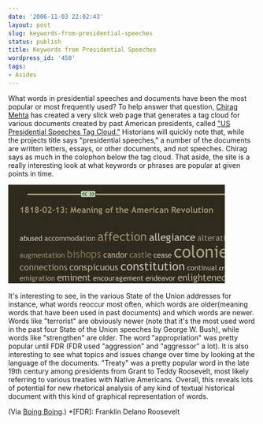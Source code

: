 ```yaml
---
date: '2006-11-03 22:02:43'
layout: post
slug: keywords-from-presidential-speeches
status: publish
title: Keywords from Presidential Speeches
wordpress_id: '450'
tags:
- Asides
---
```


What words in presidential speeches and documents have been the most popular or most frequently used? To help answer that question, [Chirag Mehta](http://chir.ag) has created a very slick web page that generates a tag cloud for various documents created by past American presidents, called ["US Presidential Speeches Tag Cloud."](http://chir.ag/phernalia/preztags/) Historians will quickly note that, while the projects title says "presidential speeches," a number of the documents are written letters, essays, or other documents, and not speeches. Chirag says as much in the colophon below the tag cloud. That aside, the site is a really interesting look at what keywords or phrases are popular at given points in time.


[![Screenshot of Chirag Mehta's Presidential Speeches Tag Cloud page.](/i/pres-keywords.jpg)](http://chir.ag/phernalia/preztags/)


It's interesting to see, in the various State of the Union addresses for instance, what words reoccur most often, which words are older(meaning words that have been used in past documents) and which words are newer. Words like "terrorist" are obviously newer (note that it's the most used word in the past four State of the Union speeches by George W. Bush), while words like "strengthen" are older. The word "appropriation" was pretty popular until FDR (FDR used "aggression" and "aggressor" a lot). It is also interesting to see what topics and issues change over time by looking at the language of the documents. "Treaty" was a pretty popular word in the late 19th century among presidents from Grant to Teddy Roosevelt, most likely referring to various treaties with Native Americans. Overall, this reveals lots of potential for new rhetorical analysis of any kind of textual historical document with this kind of graphical representation of words.




(Via [Boing Boing](http://www.boingboing.net/2006/11/03/timeline_of_words_us.html).)
  *[FDR]: Franklin Delano Roosevelt
